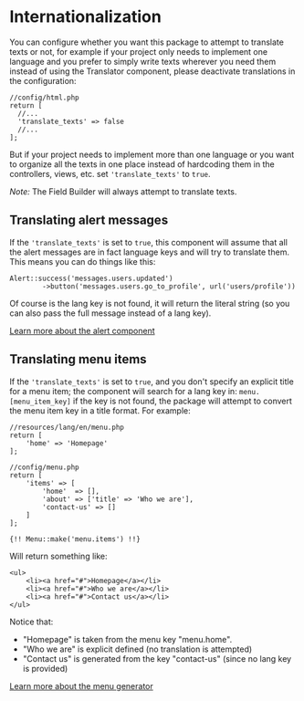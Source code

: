 # Internationalization

You can configure whether you want this package to attempt to translate texts or not, for example if your project only needs to implement one language and you prefer to simply write texts wherever you need them instead of using the Translator component, please deactivate translations in the configuration:

```
//config/html.php
return [
  //...
  'translate_texts' => false
  //...
];
```

But if your project needs to implement more than one language or you want to organize all the texts in one place instead of hardcoding them in the controllers, views, etc. set `'translate_texts'` to `true`.

*Note:* The Field Builder will always attempt to translate texts.

## Translating alert messages

If the `'translate_texts'` is set to `true`, this component will assume that all the alert messages are in fact language keys and will try to translate them. This means you can do things like this:

```
Alert::success('messages.users.updated')
		->button('messages.users.go_to_profile', url('users/profile'))
```
Of course is the lang key is not found, it will return the literal string (so you can also pass the full message instead of a lang key).

[Learn more about the alert component](alert-messages.md)

## Translating menu items

If the `'translate_texts'` is set to `true`, and you don't specify an explicit title for a menu item; the component will search for a lang key in: `menu.[menu_item_key]` if the key is not found, the package will attempt to convert the menu item key in a title format. For example:

```
//resources/lang/en/menu.php
return [
    'home' => 'Homepage'
];
```

```
//config/menu.php
return [
    'items' => [
        'home'  => [],
        'about' => ['title' => 'Who we are'],
        'contact-us' => []
    ]
];
```

`{!! Menu::make('menu.items') !!}`

Will return something like:

```
<ul>
    <li><a href="#">Homepage</a></li>
    <li><a href="#">Who we are</a></li>
    <li><a href="#">Contact us</a></li>
</ul>
```

Notice that:
 
* "Homepage" is taken from the menu key "menu.home".
* "Who we are" is explicit defined (no translation is attempted)
* "Contact us" is generated from the key "contact-us" (since no lang key is provided)

[Learn more about the menu generator](menu-generator.md)